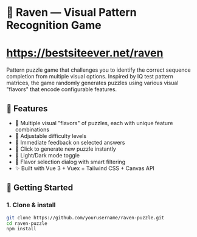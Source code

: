 # 🧩 Raven — Visual Pattern Recognition Game
# https://bestsiteever.net/raven

Pattern puzzle game that challenges you to identify the correct sequence completion from multiple visual options. Inspired by IQ test pattern matrices, the game randomly generates puzzles using various visual "flavors" that encode configurable features.

## 🧠 Features

- 🎨 Multiple visual "flavors" of puzzles, each with unique feature combinations
- 🧪 Adjustable difficulty levels
- 🧠 Immediate feedback on selected answers
- 🔁 Click to generate new puzzle instantly
- 🌙 Light/Dark mode toggle
- 🧩 Flavor selection dialog with smart filtering
- ✨ Built with Vue 3 + Vuex + Tailwind CSS + Canvas API

## 🚀 Getting Started

### 1. Clone & install

```bash
git clone https://github.com/yourusername/raven-puzzle.git
cd raven-puzzle
npm install
